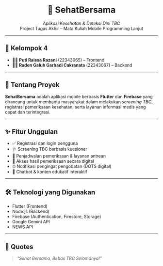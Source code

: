 <h1 align="center">📱 SehatBersama</h1>
<p align="center">
  <em>Aplikasi Kesehatan & Deteksi Dini TBC</em><br>
  Project Tugas Akhir – Mata Kuliah Mobile Programming Lanjut
</p>

---

<h2>👥 Kelompok 4</h2>

<ul>
  <li>👩‍💻 <strong>Puti Raissa Razani</strong> (22343065) – Frontend</li>
  <li>👨‍💻 <strong>Raden Galuh Garhadi Cakranata</strong> (22343067) – Backend</li>
</ul>

---

<h2>🚀 Tentang Proyek</h2>

<p>
  <strong>SehatBersama</strong> adalah aplikasi mobile berbasis <strong>Flutter</strong> dan <strong>Firebase</strong> 
  yang dirancang untuk membantu masyarakat dalam melakukan <em>screening TBC</em>, 
  registrasi pemeriksaan kesehatan, serta layanan informasi medis yang cepat dan terintegrasi.
</p>

---

<h2>✨ Fitur Unggulan</h2>

<ul>
  <li>✅ Registrasi dan login pengguna</li>
  <li>🩺 Screening TBC berbasis kuesioner</li>
  <li>📅 Penjadwalan pemeriksaan & layanan antrean</li>
  <li>📄 Akses hasil pemeriksaan secara digital</li>
  <li>⏰ Notifikasi pengingat pengobatan (DOTS digital)</li>
  <li>💬 Chatbot & konten edukatif interaktif</li>
</ul>

---

<h2>🛠️ Teknologi yang Digunakan</h2>

<ul>
  <li>Flutter (Frontend)</li>
  <li>Node.js (Backend)</li>
  <li>Firebase (Authentication, Firestore, Storage)</li>
  <li>Google Gemini API</li>
  <li>NEWS API</li>
</ul>

---

<h2>📣 Quotes</h2>

<blockquote>
  <em>"Sehat Bersama, Bebas TBC Selamanya!"</em>
</blockquote>
